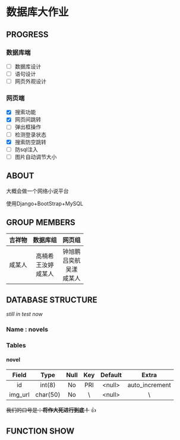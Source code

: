 # 数据库大作业

## PROGRESS

### 数据库端

- [ ] 数据库设计
- [ ] 语句设计
- [ ] 网页外观设计

### 网页端

- [x] 搜索功能
- [x] 网页间跳转
- [ ] 弹出框操作
- [ ] 检测登录状态
- [x] 搜索防空跳转
- [ ] 防sql注入
- [ ] 图片自动调节大小

## ABOUT

大概会做一个网络小说平台

使用Django+BootStrap+MySQL

## GROUP MEMBERS

| 吉祥物 |          数据库组          |               网页组               |
| :----: | :------------------------: | :--------------------------------: |
| 咸某人 | 高楠希<br>王汝婷<br>咸某人 | 钟旭鹏<br>吕奕航<br>吴漾<br>咸某人 |

## DATABASE STRUCTURE

*still in test now*

### Name : **novels**

### Tables

#### novel

|  Field  |   Type   | Null  |     Key     | Default  |     Extra      |
| :-----: | :------: | :---: | :---------: | :------: | :------------: |  
|   id    |  int(8)  |  No   |     PRI     | \<null\> | auto_increment |
| img_url | char(50) |  No   | \\ |  \<null\> |    \\    |

~~我们的口号是：**将作大死进行到底！**~~ :+1:

## FUNCTION SHOW

